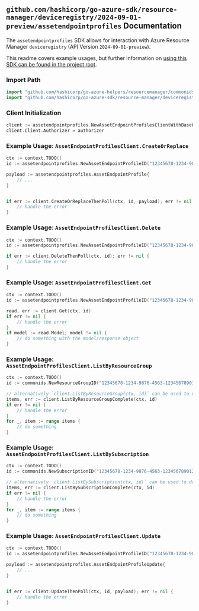 
## `github.com/hashicorp/go-azure-sdk/resource-manager/deviceregistry/2024-09-01-preview/assetendpointprofiles` Documentation

The `assetendpointprofiles` SDK allows for interaction with Azure Resource Manager `deviceregistry` (API Version `2024-09-01-preview`).

This readme covers example usages, but further information on [using this SDK can be found in the project root](https://github.com/hashicorp/go-azure-sdk/tree/main/docs).

### Import Path

```go
import "github.com/hashicorp/go-azure-helpers/resourcemanager/commonids"
import "github.com/hashicorp/go-azure-sdk/resource-manager/deviceregistry/2024-09-01-preview/assetendpointprofiles"
```


### Client Initialization

```go
client := assetendpointprofiles.NewAssetEndpointProfilesClientWithBaseURI("https://management.azure.com")
client.Client.Authorizer = authorizer
```


### Example Usage: `AssetEndpointProfilesClient.CreateOrReplace`

```go
ctx := context.TODO()
id := assetendpointprofiles.NewAssetEndpointProfileID("12345678-1234-9876-4563-123456789012", "example-resource-group", "assetEndpointProfileName")

payload := assetendpointprofiles.AssetEndpointProfile{
	// ...
}


if err := client.CreateOrReplaceThenPoll(ctx, id, payload); err != nil {
	// handle the error
}
```


### Example Usage: `AssetEndpointProfilesClient.Delete`

```go
ctx := context.TODO()
id := assetendpointprofiles.NewAssetEndpointProfileID("12345678-1234-9876-4563-123456789012", "example-resource-group", "assetEndpointProfileName")

if err := client.DeleteThenPoll(ctx, id); err != nil {
	// handle the error
}
```


### Example Usage: `AssetEndpointProfilesClient.Get`

```go
ctx := context.TODO()
id := assetendpointprofiles.NewAssetEndpointProfileID("12345678-1234-9876-4563-123456789012", "example-resource-group", "assetEndpointProfileName")

read, err := client.Get(ctx, id)
if err != nil {
	// handle the error
}
if model := read.Model; model != nil {
	// do something with the model/response object
}
```


### Example Usage: `AssetEndpointProfilesClient.ListByResourceGroup`

```go
ctx := context.TODO()
id := commonids.NewResourceGroupID("12345678-1234-9876-4563-123456789012", "example-resource-group")

// alternatively `client.ListByResourceGroup(ctx, id)` can be used to do batched pagination
items, err := client.ListByResourceGroupComplete(ctx, id)
if err != nil {
	// handle the error
}
for _, item := range items {
	// do something
}
```


### Example Usage: `AssetEndpointProfilesClient.ListBySubscription`

```go
ctx := context.TODO()
id := commonids.NewSubscriptionID("12345678-1234-9876-4563-123456789012")

// alternatively `client.ListBySubscription(ctx, id)` can be used to do batched pagination
items, err := client.ListBySubscriptionComplete(ctx, id)
if err != nil {
	// handle the error
}
for _, item := range items {
	// do something
}
```


### Example Usage: `AssetEndpointProfilesClient.Update`

```go
ctx := context.TODO()
id := assetendpointprofiles.NewAssetEndpointProfileID("12345678-1234-9876-4563-123456789012", "example-resource-group", "assetEndpointProfileName")

payload := assetendpointprofiles.AssetEndpointProfileUpdate{
	// ...
}


if err := client.UpdateThenPoll(ctx, id, payload); err != nil {
	// handle the error
}
```
